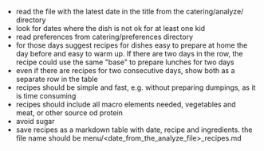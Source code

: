 - read the file with the latest date in the title from the catering/analyze/ directory
- look for dates where the dish is not ok for at least one kid
- read preferences from catering/preferences directory 
- for those days suggest recipes for dishes easy to prepare at home the day before and easy to warm up. If there are two days in the row, the recipe could use the same "base" to prepare lunches for two days
- even if there are recipes for two consecutive days, show both as a separate row in the table
- recipes should be simple and fast, e.g. without preparing dumpings, as it is time consuming
- recipes should include all macro elements needed, vegetables and meat, or other source od protein
- avoid sugar 
-  save recipes as a markdown table with date, recipe and ingredients. the file name should be menu/<date_from_the_analyze_file>_recipes.md 